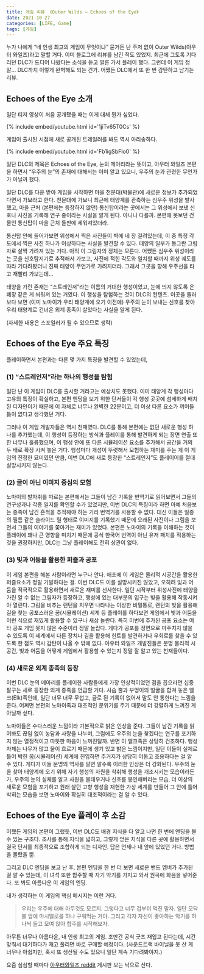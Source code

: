 ```yaml
---
title: 게임 리뷰 《Outer Wilds – Echoes of the Eye》
date: 2021-10-27
categories: [LIFE, Game]
tags: [게임]
---
```


누가 나에게 “네 인생 최고의 게임이 무엇이냐” 묻거든 난 주저 없이 Outer Wilds(아우터 와일즈)라고 말할 거다. 이미 블로그에 리뷰를 남긴 적도 있었지. 최근에 그토록 기다리던 DLC가 드디어 나왔다는 소식을 듣고 얼른 가서 플레이 했다. 그런데 이 게임 정말… DLC까지 이렇게 완벽해도 되는 건가. 어쨌든 DLC에서 또 한 번 감탄하고 남기는 리뷰.

## Echoes of the Eye 소개

일단 티저 영상이 처음 공개됐을 때는 이게 대체 뭔가 싶었다.

{% include embed/youtube.html id='1jiTv65T0Cs' %}

게임이 출시된 시점에 새로 공개된 트레일러를 봐도 역시 아리송하다.

{% include embed/youtube.html id='Fb1igSbFlo0' %}

일단 DLC의 제목은 Echoes of the Eye, 눈의 메아리라는 뜻이고, 아우터 와일즈 본편을 하면서 “우주의 눈”의 존재에 대해서는 이미 알고 있으니, 우주의 눈과 관련한 무언가가 아닐까 했다.

일단 DLC를 다운 받아 게임을 시작하면 마을 천문대(박물관)에 새로운 정보가 추가되었다면서 가보라고 한다. 천문대에 가보니 최근에 태양계를 관측하는 심우주 위성을 발사했고, 마을 근처 (본편에는 등장하지 않던) 통신탑이라는 곳에서는 그 위성에서 보낸 신호나 사진을 기록해 연구 중이라는 사실을 알게 된다. 아니나 다를까. 본편에 못보던 건물인 통신탑이 마을 근처 들판에 세워져있더라.

통신탑 안에 들어가보면 위성에서 찍은 사진들이 벽에 네 장 걸려있는데, 이 중 특정 각도에서 찍은 사진 하나가 이상하다는 사실을 발견할 수 있다. 태양의 일부가 동그란 그림자로 살짝 가려져 있는 거다. 아직 이 그림자의 정체는 모른다. 어쨌든 심우주 위성이라는 곳을 신호탐지기로 추적해서 가보고, 사진에 적힌 각도와 일치할 때까지 위성 궤도를 따라 기다려봤더니 진짜 태양이 무언가로 가려지더라. 그래서 그곳을 향해 우주선을 타고 재빨리 가보는데…

태양을 가린 존재는 “스트레인저”라는 이름의 거대한 행성이었고, 눈에 띄지 않도록 은폐장 같은 게 씌워져 있는 거였다. 이 행성을 탐험하는 것이 DLC의 컨텐츠. 이곳을 둘러보다 보면 (이미 노마이가 우리 태양계에 오기 이전에) 우주의 눈이 보내는 신호를 찾아 우리 태양계로 건너온 외계 종족이 살았다는 사실을 알게 된다.

(자세한 내용은 스포일러가 될 수 있으므로 생략)

## Echoes of the Eye 주요 특징

플레이하면서 본편과는 다른 몇 가지 특징을 발견할 수 있었는데,

### (1) “스트레인저”라는 하나의 행성을 탐험

일단 난 이 게임이 DLC를 출시할 거라고는 예상치도 못했다. 이미 태양계 각 행성마다 고유의 특징이 확실하고, 본편 엔딩을 보기 위한 단서들이 각 행성 곳곳에 섬세하게 배치된 디자인이기 때문에 이 자체로 너무나 완벽한 22분이고, 더 이상 다른 요소가 끼어들 틈이 없다고 생각했던 거다.

그러나 이 게임 개발자들은 역시 천재였다. DLC를 통해 본편에는 없던 새로운 행성 하나를 추가했는데, 이 행성이 등장하는 방식과 플레이를 통해 발견하게 되는 장면 연출 또한 너무나 훌륭했으며, 이 행성 안에 또 다른 시뮬레이션 요소를 추가해서 공간을 거의 두 배로 확장 시켜 놓은 거다. 행성마다 개성이 뚜렷해서 모험하는 재미를 주는 게 이 게임의 진정한 묘미였던 만큼, 이번 DLC에 새로 등장한 “스트레인저”도 플레이어를 절대 실망시키지 않는다.

### (2) 글이 아닌 이미지 중심의 모험

노마이의 발자취를 따르는 본편에서는 그들이 남긴 기록을 번역기로 읽어보면서 그들의 연구성과나 각종 일지를 확인할 수가 있었지만, 이번 DLC의 특징이라 하면 아예 처음보는 종족이 남긴 흔적을 추적해야 하는 거라 번역기를 사용할 수 없다. 대신 이들은 일종의 필름 같은 슬라이드 릴 형태로 이미지를 기록했기 때문에 오래된 사진이나 그림을 보면서 그들의 이야기를 쫓아가는 재미가 있었다. 본편은 노마이의 기록을 이해하는 것이 플레이에 꽤나 큰 영향을 미치기 때문에 공식 한국어 번역이 아닌 유저 패치를 적용하는 것을 권장하지만, DLC는 그냥 플레이해도 전혀 상관이 없다.

### (3) 빛과 어둠을 활용한 퍼즐과 공포

이 게임 본편을 해본 사람이라면 누구나 안다. 애초에 이 게임은 물리적 시공간을 활용한 퍼즐요소가 정말 기발하다는 걸. 이번 DLC도 이를 실망시키진 않았고, 오히려 빛과 어둠을 적극적으로 활용하면서 새로운 재미를 선사한다. 일단 시작부터 위성사진에 태양을 가린 알 수 없는 그림자가 등장하고, 행성에 있는 대부분의 입구는 빛을 활용해 작동시켜야 열린다. 그림을 비추는 랜턴을 치우면 나타나는 이상한 비밀통로, 랜턴의 빛을 활용해 길을 찾는 공포스러운 꿈(시뮬레이션) 세계 등 플레이를 하다보면 게임에서 빛과 어둠을 이런 식으로 재밌게 활용할 수 있구나 새삼 놀란다. 특히 이번에 추가된 공포 요소는 여타 공포 게임 못지 않은 수준이라 정말 놀랍다. 게다가 공포를 정면으로 마주치지 않을 수 있도록 이 세계에서 다른 장치나 길을 활용해 힌트를 발견하거나 우회로를 찾을 수 있도록 한 점도 역시 감탄이 나올 수 밖에 없다. 아우터 와일즈 개발진들은 분명 물리적 시공간, 빛과 어둠을 어떻게 게임에서 활용할 수 있는지 정말 잘 알고 있는 천재들이다.

### (4) 새로운 외계 종족의 등장

이번 DLC 눈의 메아리를 플레이한 사람들에게 가장 인상적이었던 점을 꼽으라면 십중팔구는 새로 등장한 외계 종족을 언급할 거다. 사슴 뿔과 부엉이의 얼굴을 합쳐 놓은 엘크(Elk)족인데, 일단 너무 너무 무섭고, 글로 된 기록이 없어서 말도 안 통한다는 느낌을 준다. 어쩌면 본편의 노마이족과 대조적인 분위기를 주기 때문에 더 강렬하게 느껴진 게 아닐까 싶다.

노마이들은 수다스러운 느낌이라 기본적으로 밝은 인상을 준다. 그들이 남긴 기록을 읽어봐도 끊임 없이 농담과 사랑을 나누며, 그럼에도 우주의 눈을 찾겠다는 연구를 포기하지 않는 열정적이고 따뜻한 마음이 느껴진달까. 반면 이 엘크족은 상당히 건조하다. 행성 자체는 나무가 많고 물이 흐르기 때문에 생기 있고 밝은 느낌이지만, 일단 이들이 실제로 틀어 박힌 꿈(시뮬레이션) 세계에 진입하면 주거지가 상당히 어둡고 조용하다는 걸 알 수 있다. 게다가 이들 문명의 역사를 알면 알수록 이러한 인상은 더 강화된다. 우주의 눈을 찾아 태양계에 오기 위해 자기 행성의 자원을 착취해 행성을 개조시키는 모습이라든가, 우주의 눈의 실체를 알고 사원을 불태우거나 신호를 봉인해버리는 모습, 더 이상의 새로운 모험을 포기하고 원래 살던 고향 행성을 재현한 가상 세계를 만들어 그 안에 틀어박히는 모습을 보면 노마이와 확실히 대조적이라는 걸 알 수 있다.


## Echoes of the Eye 플레이 후 소감

어쨌든 게임의 본편이 그랬듯, 이번 DLC도 배경 지식을 다 알고 나면 한 번에 엔딩을 볼 수 있는 구조다. 조사를 통해 지식을 넓히고, 그렇게 얻은 지식을 다른 곳에 활용하면서 결국 단서를 최종적으로 조합하게 되는 디자인. 답은 언제나 내 앞에 있었던 거다. 방법을 몰랐을 뿐.

그리고 DLC 엔딩을 보고 난 후, 본편 엔딩을 한 번 더 보면 새로운 밴드 멤버가 추가된 걸 알 수 있는데, 이 녀석 또한 합주할 때 자기 악기를 가지고 와서 원곡에 화음을 넣어준다. 또 봐도 아름다운 이 게임의 엔딩.

내가 생각하는 이 게임의 핵심 메시지는 이런 거다.

> 우리는 우주에 대해 아무것도 모르지.
> 그렇다고 너무 겁부터 먹진 말자.
> 일단 모닥불 앞에 마시멜로를 하나 구워먹는 거야.
> 그리고 각자 자신이 좋아하는 악기를 하나씩 들고 모여 앉아 합주를 시작해보자.

아무튼 너무나 아름다운, 내 인생 최고의 게임. 조만간 공식 굿즈 재입고 된다는데, 시간 맞춰서 대기하다가 재고 풀리면 바로 구매할 예정이다. (사운드트랙 바이닐을 못 산 게 너무나 아쉽지만, 혹시 또 생산될 수도 있으니 일단 계속 기다려봐야지.)

요즘 심심할 때마다 [아우터와일즈 reddit](https://www.reddit.com/r/outerwilds/) 게시판 보는 낙으로 산다.
